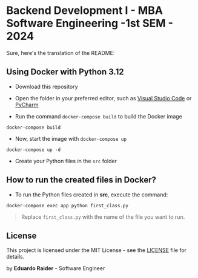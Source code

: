 # Backend Development I - MBA Software Engineering -1st SEM - 2024

Sure, here's the translation of the README:

## Using Docker with Python 3.12

- Download this repository

- Open the folder in your preferred editor, such as [Visual Studio Code](https://code.visualstudio.com/) or [PyCharm](https://www.jetbrains.com/pycharm/) 

- Run the command `docker-compose build` to build the Docker image
```
docker-compose build
```

- Now, start the image with `docker-compose up`
``` 
docker-compose up -d
```

- Create your Python files in the `src` folder

## How to run the created files in Docker?

- To run the Python files created in **src**, execute the command:

```
docker-compose exec app python first_class.py
```

> Replace `first_class.py` with the name of the file you want to run.


## License

This project is licensed under the MIT License - see the [LICENSE](LICENSE) file for details.

by **Eduardo Raider** - Software Engineer